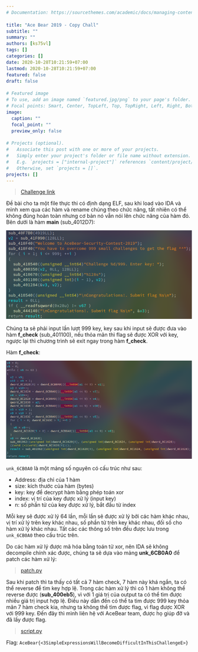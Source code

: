 ```yaml
---
# Documentation: https://sourcethemes.com/academic/docs/managing-content/

title: "Ace Bear 2019 - Copy Chall"
subtitle: ""
summary: ""
authors: [ks75vl]
tags: []
categories: []
date: 2020-10-28T10:21:59+07:00
lastmod: 2020-10-28T10:21:59+07:00
featured: false
draft: false

# Featured image
# To use, add an image named `featured.jpg/png` to your page's folder.
# Focal points: Smart, Center, TopLeft, Top, TopRight, Left, Right, BottomLeft, Bottom, BottomRight.
image:
  caption: ""
  focal_point: ""
  preview_only: false

# Projects (optional).
#   Associate this post with one or more of your projects.
#   Simply enter your project's folder or file name without extension.
#   E.g. `projects = ["internal-project"]` references `content/project/deep-learning/index.md`.
#   Otherwise, set `projects = []`.
projects: []
---
```


> [Challenge link](https://github.com/ks75vll/ctf/tree/master/2019/AceBear/re/999)

Đề bài cho ta một file thực thi có định dạng ELF, sau khi load vào IDA và mình xem qua các hàm và rename chúng theo chức năng, tất nhiên có thể không đúng hoàn toàn nhưng cơ bản nó vẫn nói lên chức năng của hàm đó. Bên dưới là hàm **main** (sub_4012D7):

![](1.png)

Chúng ta sẽ phải input lần lượt 999 key, key sau khi input sẽ được đưa vào hàm **f_check** (sub_401100), nếu thỏa mãn thì flag sẽ được XOR với key, ngược lại thì chương trình sẽ exit ngay trong hàm **f_check**.

Hàm **f_check**:

![](2.png)

`unk_6CB0A0` là một mảng số nguyên có cấu trúc như sau:

- Address: địa chỉ của 1 hàm
- size: kích thước của hàm (bytes)
- key: key để decrypt hàm bằng phép toán xor
- index: vị trí của key được xử lý (input key)
- n: số phần tử của key được xử lý, bắt đầu từ index

Mỗi key sẽ được xử lý 64 lần, mỗi lần sẽ được xử lý bởi các hàm khác nhau, vị trí xử lý trên key khác nhau, số phần tử trên key khác nhau, đối số cho hàm xử lý khác nhau. Tất các các thông số trên đều được lưu trong `unk_6CB0A0` theo cấu trúc trên.

Do các hàm xử lý được mã hóa bằng toán tử xor, nên IDA sẽ không decompile chính xác được, chúng ta sẽ dựa vào mảng **unk_6CB0A0** để patch các hàm xử lý:

> [patch.py](https://github.com/ks75vll/ctf/blob/master/2019/AceBear/re/999/patch.py)

Sau khi patch thì ta thấy có tất cả 7 hàm check, 7 hàm này khá ngắn, ta có thể reverse để tìm key hợp lệ.
Trong các hàm xử lý thì có 1 hàm không thể reverse được (**sub_400eb5**), vì với 1 giá trị của output ta có thể tìm được nhiều giá trị input hợp lệ.
Điều này dẫn đến có thể ta tìm được 999 key thỏa mãn 7 hàm check kia, nhưng ta không thể tìm được flag, vì flag được XOR với 999 key.
Đến đây thì mình liên hệ với AceBear team, được họ giúp đỡ và đã lấy được flag.

> [script.py](https://github.com/ks75vll/ctf/blob/master/2019/AceBear/re/999/script.py)

Flag: `AceBear{<3SimpleExpressionsWillBecomeDifficultInThisChallengeE>}`
